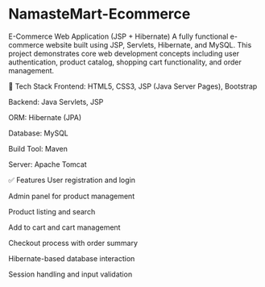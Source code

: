 # NamasteMart-Ecommerce
E-Commerce Web Application (JSP + Hibernate) A fully functional e-commerce website built using JSP, Servlets, Hibernate, and MySQL. This project demonstrates core web development concepts including user authentication, product catalog, shopping cart functionality, and order management.


🔧 Tech Stack
Frontend: HTML5, CSS3, JSP (Java Server Pages), Bootstrap

Backend: Java Servlets, JSP

ORM: Hibernate (JPA)

Database: MySQL

Build Tool: Maven

Server: Apache Tomcat



✅ Features
User registration and login

Admin panel for product management

Product listing and search

Add to cart and cart management

Checkout process with order summary

Hibernate-based database interaction

Session handling and input validation
